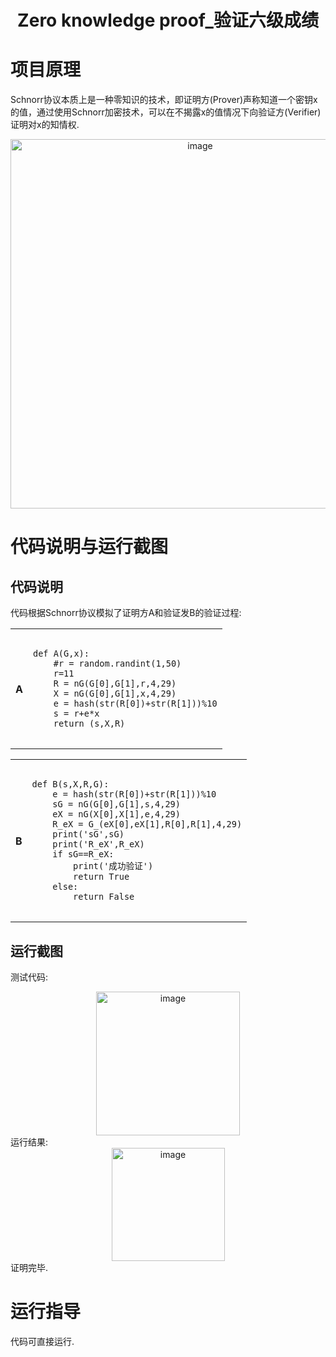<h1 align="center">Zero knowledge proof_验证六级成绩</h1>

# 项目原理
Schnorr协议本质上是一种零知识的技术，即证明方(Prover)声称知道一个密钥x的值，通过使用Schnorr加密技术，可以在不揭露x的值情况下向验证方(Verifier)证明对x的知情权.
<div align=center><img width="591" alt="image" src="https://user-images.githubusercontent.com/109843978/181935635-a0c48d44-aa78-4922-a931-02a77ec94be1.png">
</div>

# 代码说明与运行截图

## 代码说明
代码根据Schnorr协议模拟了证明方A和验证发B的验证过程:

<div align=center>
<table>
<tr>
<th>A</th>
<td>
<pre>
<code>
def A(G,x):
    #r = random.randint(1,50)
    r=11
    R = nG(G[0],G[1],r,4,29)
    X = nG(G[0],G[1],x,4,29)
    e = hash(str(R[0])+str(R[1]))%10
    s = r+e*x
    return (s,X,R)
</code>
</pre>
</td>
</tr>
</table>
</div>

<div align=center>
<table>
<tr>
<th>B</th>
<td>
<pre>
<code>
def B(s,X,R,G):
    e = hash(str(R[0])+str(R[1]))%10
    sG = nG(G[0],G[1],s,4,29)
    eX = nG(X[0],X[1],e,4,29)
    R_eX = G_(eX[0],eX[1],R[0],R[1],4,29)
    print('sG',sG)
    print('R_eX',R_eX)
    if sG==R_eX:
        print('成功验证')
        return True
    else:
        return False
</code>
</pre>
</td>
</tr>
</table>
</div>

## 运行截图

测试代码:
<div align=center><img width="230" alt="image" src="https://user-images.githubusercontent.com/109843978/181935817-98e3624e-f7bd-4128-a44b-1e38c869d29f.png">
</div>
运行结果:
<div align=center><img width="181" alt="image" src="https://user-images.githubusercontent.com/109843978/181935826-300e7c65-3fb4-4369-8c70-505ad1133fd0.png">
</div>
证明完毕.

# 运行指导
代码可直接运行.

